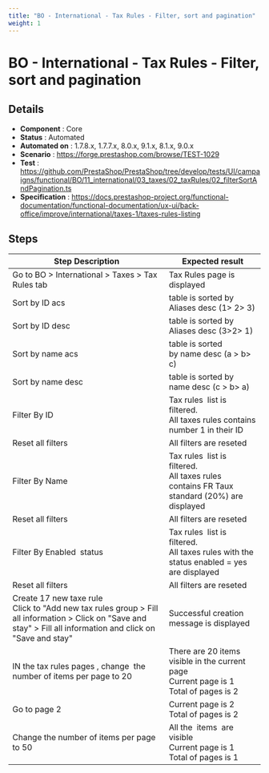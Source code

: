 ```yaml
---
title: "BO - International - Tax Rules - Filter, sort and pagination"
weight: 1
---
```


# BO - International - Tax Rules - Filter, sort and pagination
## Details
* **Component** : Core
* **Status** : Automated
* **Automated on** : 1.7.8.x, 1.7.7.x, 8.0.x, 9.1.x, 8.1.x, 9.0.x
* **Scenario** : https://forge.prestashop.com/browse/TEST-1029
* **Test** : https://github.com/PrestaShop/PrestaShop/tree/develop/tests/UI/campaigns/functional/BO/11_international/03_taxes/02_taxRules/02_filterSortAndPagination.ts
* **Specification** : https://docs.prestashop-project.org/functional-documentation/functional-documentation/ux-ui/back-office/improve/international/taxes-1/taxes-rules-listing

## Steps
| Step Description | Expected result |
| ----- | ----- |
| Go to BO > International > Taxes > Tax Rules tab | Tax Rules page is displayed |
| Sort by ID acs | table is sorted by Aliases desc (1> 2> 3) |
| Sort by ID desc | table is sorted by Aliases desc (3>2> 1) |
| Sort by name acs | table is sorted by name desc (a > b> c) |
| Sort by name desc | table is sorted by name desc (c > b> a) |
| Filter By ID | Tax rules  list is filtered. <br>All taxes rules contains number 1 in their ID |
| Reset all filters | All filters are reseted |
| Filter By Name | Tax rules  list is filtered. <br>All taxes rules contains FR Taux standard (20%) are displayed |
| Reset all filters | All filters are reseted |
| Filter By Enabled  status | Tax rules  list is filtered. <br>All taxes rules with the status enabled = yes are displayed |
| Reset all filters | All filters are reseted |
| Create 17 new taxe rule <br>Click to "Add new tax rules group > Fill all information > Click on "Save and stay" > Fill all information and click on "Save and stay" | Successful creation message is displayed |
| IN the tax rules pages , change  the number of items per page to 20 | There are 20 items visible in the current page<br>Current page is 1<br>Total of pages is 2 |
| Go to page 2 | Current page is 2<br>Total of pages is 2 |
| Change the number of items per page to 50 | All the  items  are visible<br>Current page is 1<br>Total of pages is 1 |
